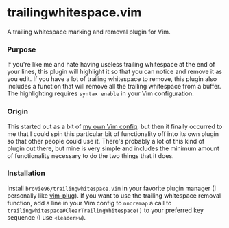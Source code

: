 # trailingwhitespace.vim
A trailing whitespace marking and removal plugin for Vim.

### Purpose
If you're like me and hate having useless trailing whitespace at the end of
your lines, this plugin will highlight it so that you can notice and remove it
as you edit. If you have a lot of trailing whitespace to remove, this plugin
also includes a function that will remove all the trailing whitespace from a
buffer. The highlighting requires `syntax enable` in your Vim configuration.

### Origin
This started out as a bit of [my own Vim config][my Vim config], but then it finally occurred to
me that I could spin this particular bit of functionality off into its own
plugin so that other people could use it. There's probably a lot of this kind
of plugin out there, but mine is very simple and includes the minimum amount of
functionality necessary to do the two things that it does.

### Installation
Install `brovie96/trailingwhitespace.vim` in your favorite plugin manager (I
personally like [vim-plug][vim-plug]). If you want to use the trailing
whitespace removal function, add a line in your Vim config to `nnoremap` a call
to `trailingwhitespace#ClearTrailingWhitespace()` to your preferred key
sequence (I use `<leader>w`).

[my Vim config]: https://github.com/brovie96/vimrc/
[vim-plug]: https://github.com/junegunn/vim-plug/
